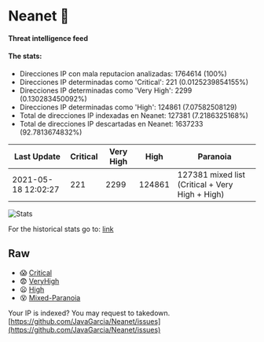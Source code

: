 # Neanet :hocho:
#### Threat intelligence feed
#### The stats:

- Direcciones IP con mala reputacion analizadas: 1764614 (100%)
- Direcciones IP determinadas como 'Critical':  221 (0.0125239854155%)
- Direcciones IP determinadas como 'Very High':  2299 (0.130283450092%)
- Direcciones IP determinadas como 'High':  124861 (7.07582508129)
- Total de direcciones IP indexadas en Neanet:  127381 (7.2186325168%)
- Total de direcciones IP descartadas en Neanet:  1637233 (92.7813674832%)

| Last Update | Critical | Very High | High | Paranoia |
| --- | --- | --- | --- | --- |
| 2021-05-18 12:02:27 | 221 | 2299 | 124861 | 127381 mixed list (Critical + Very High + High)|

![Stats](https://docs.google.com/spreadsheets/d/e/2PACX-1vSnaNMIXVabIpDJjufMlzH7poXnshF3mgd8Is1g9ytUEzVsP5my4Trn8f-xkoLLQ38xpL3HtmUexLo6/pubchart?oid=501124687&format=image)

For the historical stats go to: [link](/stats.csv)
## Raw
- :scream: [Critical](https://raw.githubusercontent.com/JavaGarcia/Neanet/master/blacklists/neanet_critical.txt)
- :fearful: [VeryHigh](https://raw.githubusercontent.com/JavaGarcia/Neanet/master/blacklists/neanet_veryHigh.txtt)
- :frowning: [High](https://raw.githubusercontent.com/JavaGarcia/Neanet/master/blacklists/neanet_high.txt)
- :dizzy_face: [Mixed-Paranoia](https://raw.githubusercontent.com/JavaGarcia/Neanet/master/blacklists/neanet_all.txt)


Your IP is indexed? You may request to takedown. [https://github.com/JavaGarcia/Neanet/issues](https://github.com/JavaGarcia/Neanet/issues)





















































































































































































































































































































































































































































































































































































































































































































































































































































































































































































































































































































































































































































































































































































































































































































































































































































































































































































































































































































































































































































































































































































































































































































































































































































































































































































































































































































































































































































































































































































































































































































































































































































































































































































































































































































































































































































































































































































































































































































































































































































































































































































































































































































































































































































































































































































































































































































































































































































































































































































































































































































































































































































































































































































































































































































































































































































































































































































































































































































































































































































































































































































































































































































































































































































































































































































































































